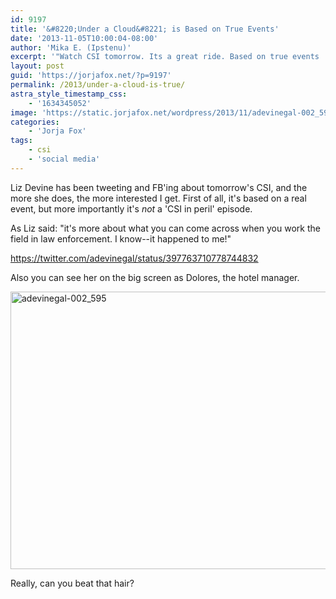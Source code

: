 ```yaml
---
id: 9197
title: '&#8220;Under a Cloud&#8221; is Based on True Events'
date: '2013-11-05T10:00:04-08:00'
author: 'Mika E. (Ipstenu)'
excerpt: '"Watch CSI tomorrow. Its a great ride. Based on true events ... with added drama."'
layout: post
guid: 'https://jorjafox.net/?p=9197'
permalink: /2013/under-a-cloud-is-true/
astra_style_timestamp_css:
    - '1634345052'
image: 'https://static.jorjafox.net/wordpress/2013/11/adevinegal-002_595.jpg'
categories:
    - 'Jorja Fox'
tags:
    - csi
    - 'social media'
---
```


Liz Devine has been tweeting and FB'ing about tomorrow's CSI, and the more she does, the more interested I get. First of all, it's based on a real event, but more importantly it's <em>not</em> a 'CSI in peril' episode.

As Liz said: "it's more about what you can come across when you work the field in law enforcement. I know--it happened to me!"

https://twitter.com/adevinegal/status/397763710778744832

Also you can see her on the big screen as Dolores, the hotel manager.

<img class="aligncenter size-full wp-image-9200" alt="adevinegal-002_595" src="//static.jorjafox.net/wordpress/2013/11/adevinegal-002_595.jpg" width="595" height="444" />

Really, can you beat that hair?